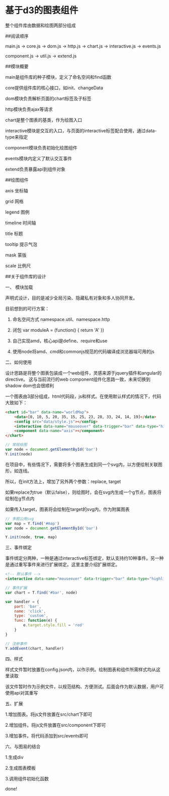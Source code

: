 # 基于d3的图表组件


整个组件库由数据和绘图两部分组成


##阅读顺序

main.js -> core.js -> dom.js -> http.js -> chart.js -> interactive.js -> events.js

component.js -> util.js -> extend.js


##模块概要

main是组件库的种子模块，定义了命名空间和find函数

core提供组件库的核心接口，如init、changeData

dom模块负责解析页面的chart标签及子标签

http模块负责ajax等请求

chart是整个图表的基类，作为绘图入口

interactive模块是交互的入口，与页面的interactive标签配合使用，通过data-type来指定

component模块负责初始化绘图组件

events模块内定义了默认交互事件

extend负责暴露api到组件对象

##绘图组件

axis 坐标轴

grid 网格

legend 图例

timeline 时间轴

title 标题

tooltip 提示气泡

mask 蒙版

scale 比例尺

##关于组件库的设计


一、 模块加载

声明式设计，目的是减少全局污染、隐藏私有对象和多人协同开发。

目前想到的可行方案：

1. 命名空间方式 namespace.util、namespace.http

2. 闭包 var moduleA = (function() { return 'A' })

3. 自己实现amd，核心api是define、require和use

4. 使用node将amd、cmd和commonjs规范的代码编译成浏览器端可用的js

二、如何使用

设计思路是将整个图表包装成一个web组件，灵感来源于jquery插件和angular的directive。
这与当前流行的web component组件化思路一致，未来切换到shadow dom也会很顺利

一个图表由3部分组成，html代码段，js和样式。在使用默认样式的情况下，代码大致如下：

```html
<chart id="bar" data-name="worldMap">
    <data>[0, 10, 5, 20, 35, 15, 25, 23, 28, 33, 24, 14, 19]</data>
    <config src="data/style.js"></config>
    <interactive data-name="mouseover" data-trigger="bar" data-type="highlight"></interactive>
    <component data-name="axis"></component>
</chart>
```

```javascript
// 常规绘图
var node = document.getElementById('bar')
Y.init(node)
```

在项目中，有些情况下，需要将多个图表生成到同一个svg内，以方便绘制关联图形，如连线。

所以，在init方法上，增加了另外两个参数：replace, target

如果replace为true（默认false），则绘图时，会在svg内生成一个g节点，图表将绘制在g节点内

如果传入target，图表将会绘制在target的svg内，作为附属图表

```javascript
// 多图公用svg
var map = Y.find('#map')
var node = document.getElementById('bar')

Y.init(node, true, map)
```


三、事件绑定

事件绑定分两种，一种是通过interactive标签绑定，默认支持约10种事件。另一种是通过重写事件来进行扩展绑定。这里主要介绍扩展绑定。

```html
<!-- 默认事件 -->
<interactive data-name="mouseover" data-trigger="bar" data-type="highlight"></interactive>
```

```javascript
// 事件扩展
var chart = T.find('#bar', node)

var handler = {
    part: 'bar',
    name: 'click',
    type: 'custom',
    func: function(e) {
        e.target.style.fill = 'red'
    }
}

// 注册事件
Y.addEvent(chart, handler)
```

四、样式

样式文件暂时放置在config.json内，以作示例。绘制图表和组件所需样式均从这里读取

该文件暂时作为示例文件，以规范结构、方便测试。后面会作为默认数据，用户可使用api对其重写


五、扩展

1.增加图表。将js文件放置在src/chart下即可

2.增加组件。将js文件放置在src/component下即可

3.增加事件。将代码添加到src/events即可

六、与图易的结合

1.生成div

2.生成图表模板

3.调用组件初始化函数

done!


